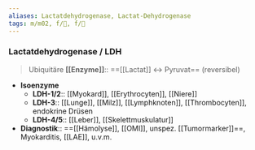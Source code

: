 ```yaml
---
aliases: Lactatdehydrogenase, Lactat-Dehydrogenase
tags: m/m02, f/🧪, f/🥼
---
```

### Lactatdehydrogenase / LDH
> Ubiquitäre **[[Enzyme]]**:: ==[[Lactat]] ↔ Pyruvat== (reversibel)
- **Isoenzyme**
	- **LDH-1/2**:: [[Myokard]], [[Erythrocyten]], [[Niere]]
	- **LDH-3**:: [[Lunge]], [[Milz]], [[Lymphknoten]], [[Thrombocyten]], endokrine Drüsen
	- **LDH-4/5**:: [[Leber]], [[Skelettmuskulatur]]
- **Diagnostik**:: ==[[Hämolyse]], [[OMI]], unspez. [[Tumormarker]]==, Myokarditis, [[LAE]], u.v.m.